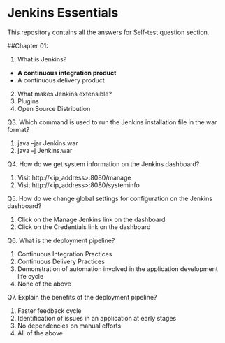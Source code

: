 # Jenkins Essentials
This repository contains all the answers for Self-test question section.

##Chapter 01:

1. What is Jenkins?
 * __A continuous integration product__
 * A continuous delivery product

2. What makes Jenkins extensible?
1.	Plugins
2.	Open Source Distribution

Q3. Which command is used to run the Jenkins installation file in the war format?
1.	java –jar Jenkins.war
2.	java –j Jenkins.war

Q4. How do we get system information on the Jenkins dashboard?
1.	Visit http://<ip_address>:8080/manage
2.	Visit http://<ip_address>:8080/systeminfo

Q5. How do we change global settings for configuration on the Jenkins dashboard?
1.	Click on the Manage Jenkins link on the dashboard
2.	Click on the Credentials link on the dashboard

Q6. What is the deployment pipeline?
1.	Continuous Integration Practices
2.	Continuous Delivery Practices
3.	Demonstration of automation involved in the application development life cycle
4.	None of the above

Q7. Explain the benefits of the deployment pipeline?
1.	Faster feedback cycle
2.	Identification of issues in an application at early stages
3.	No dependencies on manual efforts
4.	All of the above

